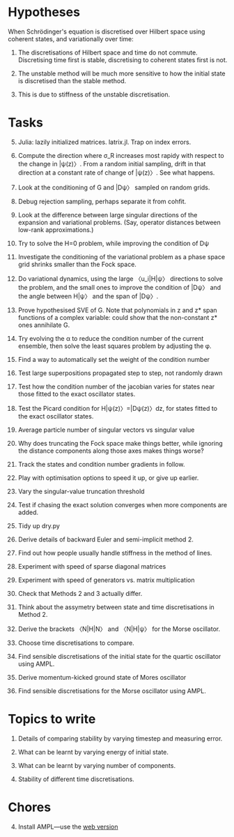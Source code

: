Hypotheses
=======

When Schrödinger's equation is discretised over Hilbert space using coherent states, and variationally over time:

1. The discretisations of Hilbert space and time do not commute.  Discretising time first is stable, discretising to coherent states first is not.

2. The unstable method will be much more sensitive to how the initial state is discretised than the stable method.

3. This is due to stiffness of the unstable discretisation.

Tasks
====
5. Julia: lazily initialized matrices.  latrix.jl.  Trap on index errors.

1. Compute the direction where σ_R increases most rapidy with respect to the change in |ψ(z)〉.  From a random initial sampling, drift in that direction at a constant rate of change of |ψ(z)〉.  See what happens.

0. Look at the conditioning of G and |Dψ〉 sampled on random grids.

2. Debug rejection sampling, perhaps separate it from cohfit.

1. Look at the difference between large singular directions of the expansion and variational problems.  (Say, operator distances between low-rank approximations.)

1. Try to solve the H=0 problem, while improving the condition of Dψ

1. Investigate the conditioning of the variational problem as a phase space grid shrinks smaller than the Fock space.

2. Do variational dynamics, using the large 〈u_i|H|ψ〉 directions to solve the problem, and the small ones to improve the condition of |Dψ〉 and the angle between H|ψ〉 and the span of |Dψ〉.

2. Prove hypothesised SVE of G.  Note that polynomials in z and z* span functions of a complex variable: could show that the non-constant z* ones annihilate G.

0. Try evolving the α to reduce the condition number of the current ensemble, then solve the least squares problem by adjusting the φ.

1. Find a way to automatically set the weight of the condition number

2. Test large superpositions propagated step to step, not randomly drawn

2. Test how the condition number of the jacobian varies for states near those fitted to the exact oscillator states.

2. Test the Picard condition for H|ψ(z)〉=|Dψ(z)〉dz, for states fitted to the exact oscillator states.

1. Average particle number of singular vectors vs singular value

2. Why does truncating the Fock space make things better, while ignoring the distance components along those axes makes things worse?

0. Track the states and condition number gradients in follow.

0. Play with optimisation options to speed it up, or give up earlier.

2. Vary the singular-value truncation threshold

2. Test if chasing the exact solution converges when more components are added.

3. Tidy up dry.py

0. Derive details of backward Euler and semi-implicit method 2.

1. Find out how people usually handle stiffness in the method of lines.

6. Experiment with speed of sparse diagonal matrices

6. Experiment with speed of generators vs. matrix multiplication

3. Check that Methods 2 and 3 actually differ.

4. Think about the assymetry between state and time discretisations in Method 2.

2. Derive the brackets 〈N|H|N〉 and 〈N|H|ψ〉 for the Morse oscillator.

3. Choose time discretisations to compare.

4. Find sensible discretisations of the initial state for the quartic oscillator using AMPL.

5. Derive momentum-kicked ground state of Mores oscillator

4. Find sensible discretisations for the Morse oscillator using AMPL.

Topics to write
=====

1. Details of comparing stability by varying timestep and measuring error.

2. What can be learnt by varying energy of initial state.

3. What can be learnt by varying number of components.

4. Stability of different time discretisations.

Chores
=====

4. Install AMPL—use the [web version](http://www.ampl.com/TRYAMPL/startup.html)

